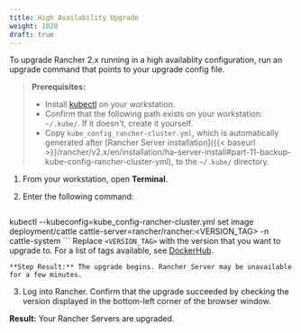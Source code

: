 ```yaml
---
title: High Availability Upgrade
weight: 1020
draft: true
---
```

To upgrade Rancher 2.x running in a high availablity configuration, run an upgrade command that points to your upgrade config file.

>**Prerequisites:**
>
>- Install [kubectl](https://kubernetes.io/docs/tasks/tools/install-kubectl/) on your workstation.
>- Confirm that the following path exists on your workstation: `~/.kube/`. If it doesn't, create it yourself.
>- Copy `kube_config_rancher-cluster.yml`, which is automatically generated after [Rancher Server installation]({{< baseurl >}}/rancher/v2.x/en/installation/ha-server-install#part-11-backup-kube-config-rancher-cluster-yml), to the `~/.kube/` directory.

1. From your workstation, open **Terminal**.

2. Enter the following command:

	```
kubectl --kubeconfig=kube_config-rancher-cluster.yml set image deployment/cattle cattle-server=rancher/rancher:<VERSION_TAG> -n cattle-system
	```
	Replace `<VERSION_TAG>` with the version that you want to upgrade to. For a list of tags available, see [DockerHub](https://hub.docker.com/r/rancher/rancher/tags/).

	**Step Result:** The upgrade begins. Rancher Server may be unavailable for a few minutes.

3. Log into Rancher. Confirm that the upgrade succeeded by checking the version displayed in the bottom-left corner of the browser window.

**Result:** Your Rancher Servers are upgraded.
